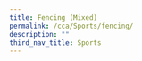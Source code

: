 ```yaml
---
title: Fencing (Mixed)
permalink: /cca/Sports/fencing/
description: ""
third_nav_title: Sports
---
```

